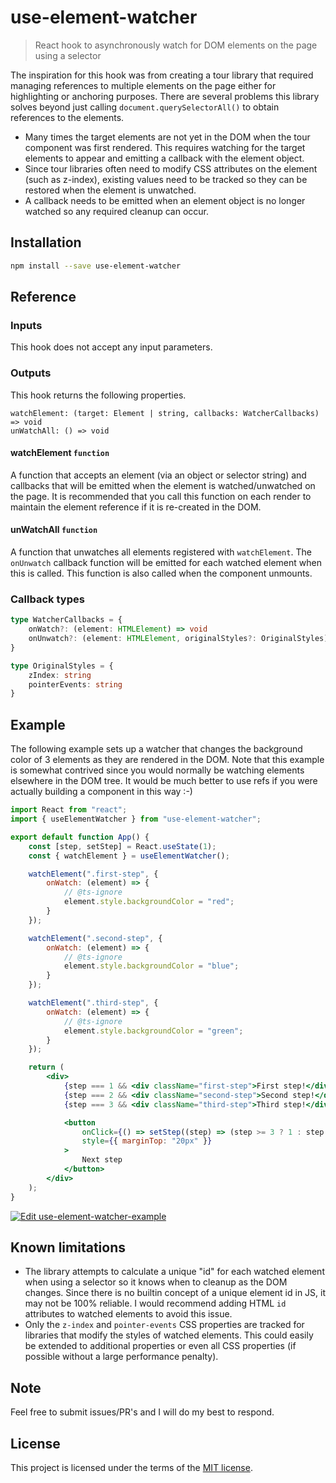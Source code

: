 # use-element-watcher

> React hook to asynchronously watch for DOM elements on the page using a selector

The inspiration for this hook was from creating a tour library that required managing references to multiple elements on the page either for highlighting or anchoring purposes. There are several problems this library solves beyond just calling `document.querySelectorAll()` to obtain references to the elements.

- Many times the target elements are not yet in the DOM when the tour component was first rendered. This requires watching for the target elements to appear and emitting a callback with the element object.
- Since tour libraries often need to modify CSS attributes on the element (such as z-index), existing values need to be tracked so they can be restored when the element is unwatched.
- A callback needs to be emitted when an element object is no longer watched so any required cleanup can occur.

## Installation

```sh
npm install --save use-element-watcher
```

## Reference

### Inputs

This hook does not accept any input parameters.

### Outputs

This hook returns the following properties.

```
watchElement: (target: Element | string, callbacks: WatcherCallbacks) => void
unWatchAll: () => void
```

#### watchElement `function`
A function that accepts an element (via an object or selector string) and callbacks that will be emitted when the element is watched/unwatched on the page. It is recommended that you call this function on each render to maintain the element reference if it is re-created in the DOM.

#### unWatchAll `function`
A function that unwatches all elements registered with `watchElement`. The `onUnwatch` callback function will be emitted for each watched element when this is called. This function is also called when the component unmounts.

### Callback types

```typescript
type WatcherCallbacks = {
    onWatch?: (element: HTMLElement) => void
    onUnwatch?: (element: HTMLElement, originalStyles?: OriginalStyles) => void
}

type OriginalStyles = {
    zIndex: string
    pointerEvents: string
}
```

## Example

The following example sets up a watcher that changes the background color of 3 elements as they are rendered in the DOM. Note that this example is somewhat contrived since you would normally be watching elements elsewhere in the DOM tree. It would be much better to use refs if you were actually building a component in this way :-)

```jsx 
import React from "react";
import { useElementWatcher } from "use-element-watcher";

export default function App() {
    const [step, setStep] = React.useState(1);
    const { watchElement } = useElementWatcher();

    watchElement(".first-step", {
        onWatch: (element) => {
            // @ts-ignore
            element.style.backgroundColor = "red";
        }
    });

    watchElement(".second-step", {
        onWatch: (element) => {
            // @ts-ignore
            element.style.backgroundColor = "blue";
        }
    });

    watchElement(".third-step", {
        onWatch: (element) => {
            // @ts-ignore
            element.style.backgroundColor = "green";
        }
    });

    return (
        <div>
            {step === 1 && <div className="first-step">First step!</div>}
            {step === 2 && <div className="second-step">Second step!</div>}
            {step === 3 && <div className="third-step">Third step!</div>}

            <button
                onClick={() => setStep((step) => (step >= 3 ? 1 : step + 1))}
                style={{ marginTop: "20px" }}
            >
                Next step
            </button>
        </div>
    );
}
```

[![Edit use-element-watcher-example](https://codesandbox.io/static/img/play-codesandbox.svg)](https://codesandbox.io/s/use-element-watcher-example-il4mxd?fontsize=14&hidenavigation=1&theme=dark)

## Known limitations

- The library attempts to calculate a unique "id" for each watched element when using a selector so it knows when to cleanup as the DOM changes. Since there is no builtin concept of a unique element id in JS, it may not be 100% reliable. I would recommend adding HTML `id` attributes to watched elements to avoid this issue.
- Only the `z-index` and `pointer-events` CSS properties are tracked for libraries that modify the styles of watched elements. This could easily be extended to additional properties or even all CSS properties (if possible without a large performance penalty).

## Note

Feel free to submit issues/PR's and I will do my best to respond.

## License

This project is licensed under the terms of the [MIT license](https://github.com/iankberry/react-crossfade-simple/blob/master/LICENSE).